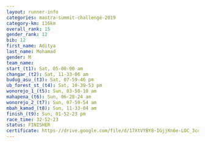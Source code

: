 ```yaml
---
layout: runner-info 
categories: mantra-summit-challenge-2019 
category-km: 116km 
overall_rank: 15
gender_rank: 12
bib: 12
first_name: Aditya
last_name: Mohamad
gender: M
team_name: 
start_(t1): Sat, 05-00-00 am
changar_(t2): Sat, 11-33-06 am
budug_asu_(t3): Sat, 07-59-46 pm
ub_forest_st_(t4): Sat, 10-39-53 pm
wonorejo_1_(t5): Sun, 03-50-10 am
mahapena_(t6): Sun, 06-28-24 am
wonorejo_2_(t7): Sun, 07-50-54 am
mbah_kamad_(t8): Sun, 11-33-04 am
finish_(t9): Sun, 01-52-23 pm
race_time: 32-52-23
status: FINISHER
certificate: https-//drive.google.com/file/d/17XtVYBY8-IGjjKn6e-LOC_3coCoeJAy8/view?usp=sharing
---
```

